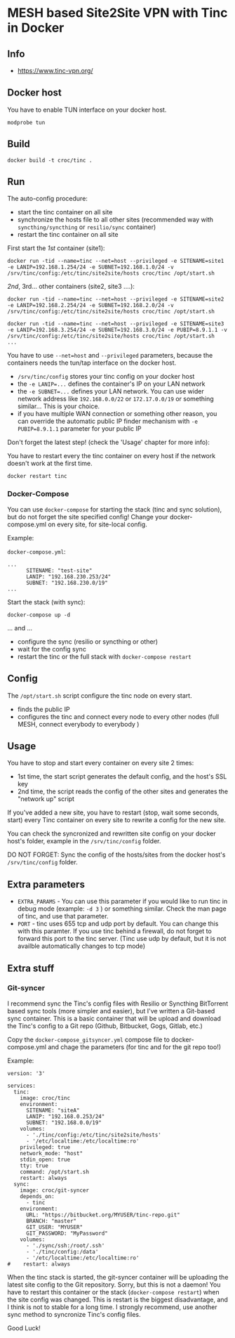 # MESH based Site2Site VPN with Tinc in Docker

## Info

  - https://www.tinc-vpn.org/

## Docker host

You have to enable TUN interface on your docker host.

```
modprobe tun
```

## Build

```
docker build -t croc/tinc .
```

## Run

The auto-config procedure:

  - start the tinc container on all site
  - synchronize the hosts file to all other sites (recommended way with `syncthing/syncthing` or `resilio/sync` container)
  - restart the tinc container on all site


First start the *1st* container (site1):

```
docker run -tid --name=tinc --net=host --privileged -e SITENAME=site1 -e LANIP=192.168.1.254/24 -e SUBNET=192.168.1.0/24 -v /srv/tinc/config:/etc/tinc/site2site/hosts croc/tinc /opt/start.sh
```

*2nd*, 3rd... other containers (site2, site3 ....):

```
docker run -tid --name=tinc --net=host --privileged -e SITENAME=site2 -e LANIP=192.168.2.254/24 -e SUBNET=192.168.2.0/24 -v /srv/tinc/config:/etc/tinc/site2site/hosts croc/tinc /opt/start.sh

docker run -tid --name=tinc --net=host --privileged -e SITENAME=site3 -e LANIP=192.168.3.254/24 -e SUBNET=192.168.3.0/24 -e PUBIP=8.9.1.1 -v /srv/tinc/config:/etc/tinc/site2site/hosts croc/tinc /opt/start.sh
...
```

You have to use `--net=host` and `--privileged` parameters, because the containers needs the tun/tap interface on the docker host.

  - `/srv/tinc/config` stores your tinc config on your docker host
  - the `-e LANIP=...` defines the container's IP on your LAN network
  - the `-e SUBNET=...` defines your LAN network. You can use wider network address like `192.168.0.0/22` or `172.17.0.0/19` or something similar... This is your choice.
  - if you have multiple WAN connection or something other reason, you can override the automatic public IP finder mechanism with `-e PUBIP=8.9.1.1` parameter for your public IP



Don't forget the latest step! (check the 'Usage' chapter for more info):

You have to restart every the tinc container on every host if the network doesn't work at the first time.

```
docker restart tinc
```

### Docker-Compose

You can use `docker-compose` for starting the stack (tinc and sync solution), but do not forget the site specified config!
Change your docker-compose.yml on every site, for site-local config.

Example:

`docker-compose.yml`:
```
...
      SITENAME: "test-site"
      LANIP: "192.168.230.253/24"
      SUBNET: "192.168.230.0/19"
...
```

Start the stack (with sync):
```
docker-compose up -d
```

... and ...
  - configure the sync (resilio or syncthing or other)
  - wait for the config sync
  - restart the tinc or the full stack with `docker-compose restart`

## Config

The `/opt/start.sh` script configure the tinc node on every start.

  - finds the public IP
  - configures the tinc and connect every node to every other nodes (full MESH, connect everybody to everybody )


## Usage

You have to stop and start every container on every site 2 times:

  - 1st time, the start script generates the default config, and the host's SSL key
  - 2nd time, the script reads the config of the other sites and generates the "network up" script

If you've added a new site, you have to restart (stop, wait some seconds, start) every Tinc container on every site to rewrite a config for the new site.

You can check the syncronized and rewritten site config on your docker host's folder, example in the `/srv/tinc/config` folder.

DO NOT FORGET: Sync the config of the hosts/sites from the docker host's `/srv/tinc/config` folder.


## Extra parameters 

  - `EXTRA_PARAMS` - You can use this parameter if you would like to run tinc in debug mode (example: `-d 3` ) or something similar.
  Check the man page of tinc, and use that parameter.
  - `PORT` - tinc uses 655 tcp and udp port by default. You can change this with this paramter. If you use tinc behind a firewall, do not forget to forward this port to the tinc server. (Tinc use udp by default, but it is not availble automatically changes to tcp mode)

## Extra stuff

### Git-syncer

I recommend sync the Tinc's config files with Resilio or Syncthing BitTorrent based sync tools (more simpler and easier), but I've written a Git-based sync container.
This is a basic container that will be upload and download the Tinc's config to a Git repo (Github, Bitbucket, Gogs, Gitlab, etc.)

Copy the `docker-compose_gitsyncer.yml` compose file to docker-compose.yml and chage the parameters (for tinc and for the git repo too!)

Example:
```
version: '3'

services:
  tinc:
    image: croc/tinc
    environment:
      SITENAME: "siteA"
      LANIP: "192.168.0.253/24"
      SUBNET: "192.168.0.0/19"
    volumes:
      - './tinc/config:/etc/tinc/site2site/hosts'
      - '/etc/localtime:/etc/localtime:ro'
    privileged: true
    network_mode: "host"
    stdin_open: true
    tty: true
    command: /opt/start.sh
    restart: always
  sync:
    image: croc/git-syncer 
    depends_on:
      - tinc
    environment:
      URL: "https://bitbucket.org/MYUSER/tinc-repo.git"
      BRANCH: "master"
      GIT_USER: "MYUSER"
      GIT_PASSWORD: "MyPassword"
    volumes:
      - './sync/ssh:/root/.ssh'
      - './tinc/config:/data'
      - '/etc/localtime:/etc/localtime:ro'
#    restart: always
```

When the tinc stack is started, the git-syncer container will be uploading the latest site config to the Git repository.
Sorry, but this is not a daemon! You have to restart this container or the stack (`docker-compose restart`) when the site config was changed.
This is restart is the biggest disadvantage, and I think is not to stable for a long time.
I strongly recommend, use another sync method to syncronize Tinc's config files.




Good Luck!


